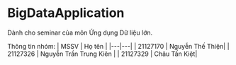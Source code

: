 # BigDataApplication
Dành cho seminar của môn Ứng dụng Dữ liệu lớn.

Thông tin nhóm:
| MSSV | Họ tên | 
|---|---|
| 21127170 | Nguyễn Thế Thiện|
| 21127326 | Nguyễn Trần Trung Kiên |
| 21127329 | Châu Tấn Kiệt|
